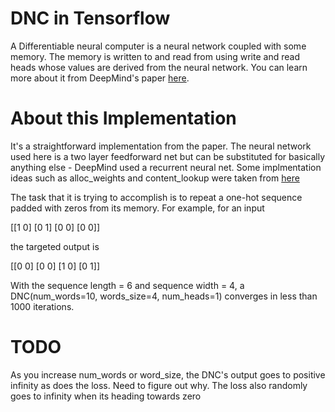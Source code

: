 # DNC in Tensorflow
A Differentiable neural computer is a neural network coupled with some memory. The memory is written to and read from using write and read heads whose values are derived from the neural network. You can learn more about it from DeepMind's paper [here](http://www.nature.com/articles/nature20101.epdf?author_access_token=ImTXBI8aWbYxYQ51Plys8NRgN0jAjWel9jnR3ZoTv0MggmpDmwljGswxVdeocYSurJ3hxupzWuRNeGvvXnoO8o4jTJcnAyhGuZzXJ1GEaD-Z7E6X_a9R-xqJ9TfJWBqz).

# About this Implementation
It's a straightforward implementation from the paper. The neural network used here is a two layer feedforward net but can be substituted for basically anything else - DeepMind used a recurrent neural net. Some implmentation ideas such as alloc_weights and content_lookup were taken from [here](https://github.com/Mostafa-Samir/DNC-tensorflow)

The task that it is trying to accomplish is to repeat a one-hot sequence padded with zeros from its memory. For example, for an input 

[[1 0]
[0 1]
[0 0]
[0 0]] 

the targeted output is

[[0 0]
[0 0]
[1 0]
[0 1]]

With the sequence length = 6 and sequence width = 4, a DNC(num_words=10, words_size=4, num_heads=1) converges in less than 1000 iterations.

# TODO
As you increase num_words or word_size, the DNC's output goes to positive infinity as does the loss. Need to figure out why. The loss also randomly goes to infinity when its heading towards zero
